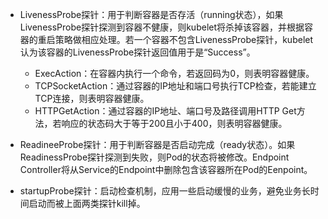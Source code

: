 * LivenessProbe探针：用于判断容器是否存活（running状态），如果LivenessProbe探针探测到容器不健康，则kubelet将杀掉该容器，并根据容器的重启策略做相应处理。若一个容器不包含LivenessProbe探针，kubelet认为该容器的LivenessProbe探针返回值用于是“Success”。
    * ExecAction：在容器内执行一个命令，若返回码为0，则表明容器健康。
    * TCPSocketAction：通过容器的IP地址和端口号执行TCP检查，若能建立TCP连接，则表明容器健康。
    * HTTPGetAction：通过容器的IP地址、端口号及路径调用HTTP Get方法，若响应的状态码大于等于200且小于400，则表明容器健康。

* ReadineeProbe探针：用于判断容器是否启动完成（ready状态）。如果ReadinessProbe探针探测到失败，则Pod的状态将被修改。Endpoint Controller将从Service的Endpoint中删除包含该容器所在Pod的Eenpoint。

* startupProbe探针：启动检查机制，应用一些启动缓慢的业务，避免业务长时间启动而被上面两类探针kill掉。